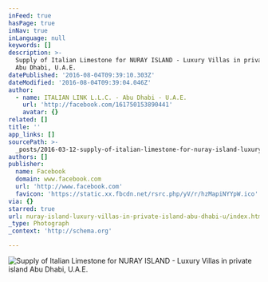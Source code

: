 ```yaml
---
inFeed: true
hasPage: true
inNav: true
inLanguage: null
keywords: []
description: >-
  Supply of Italian Limestone for NURAY ISLAND - Luxury Villas in private island
  Abu Dhabi, U.A.E.
datePublished: '2016-08-04T09:39:10.303Z'
dateModified: '2016-08-04T09:39:04.046Z'
author:
  - name: ITALIAN LINK L.L.C. - Abu Dhabi - U.A.E.
    url: 'http://facebook.com/161750153890441'
    avatar: {}
related: []
title: ''
app_links: []
sourcePath: >-
  _posts/2016-03-12-supply-of-italian-limestone-for-nuray-island-luxury-villas.md
authors: []
publisher:
  name: Facebook
  domain: www.facebook.com
  url: 'http://www.facebook.com'
  favicon: 'https://static.xx.fbcdn.net/rsrc.php/yV/r/hzMapiNYYpW.ico'
via: {}
starred: true
url: nuray-island-luxury-villas-in-private-island-abu-dhabi-u/index.html
_type: Photograph
_context: 'http://schema.org'

---
```

![Supply of Italian Limestone for NURAY ISLAND - Luxury Villas in private island Abu Dhabi&comma; U&period;A&period;E&period;](https://scontent.xx.fbcdn.net/hphotos-xap1/v/t1.0-9/s720x720/1069929_539699909428795_1170012550_n.jpg?oh=0b5c1dfe857d8e974fc64ec5c3b241aa&oe=578E307F)